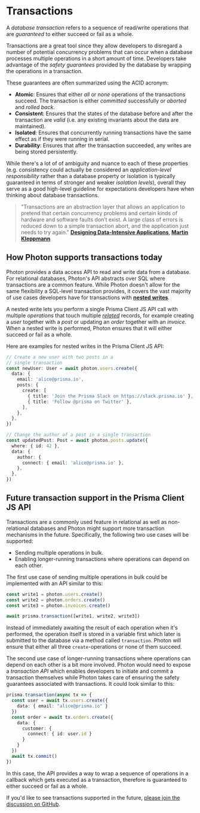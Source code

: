 # Transactions

A _database transaction_ refers to a sequence of read/write operations that are _guaranteed_ to either succeed or fail as a whole. 

Transactions are a great tool since they allow developers to disregard a number of potential concurrency problems that can occur when a database processes multiple operations in a short amount of time. Developers take advantage of the _safety guarantees_ provided by the database by wrapping the operations in a transaction.

These guarantees are often summarized using the ACID acronym:

- **Atomic**: Ensures that either _all_ or _none_ operations of the transactions succeed. The transaction is either _committed_ successfully or _aborted_ and _rolled back_.
- **Consistent**: Ensures that the states of the database before and after the transaction are _valid_ (i.e. any existing invariants about the data are maintained).
- **Isolated**: Ensures that concurrently running transactions have the same effect as if they were running in serial.
- **Durability**: Ensures that after the transaction succeeded, any writes are being stored persistently.

While there's a lot of of ambiguity and nuance to each of these properties (e.g. consistency could actually be considered an _application-level responsibility_ rather than a database property or isolation is typically guaranteed in terms of stronger and weaker _isolation levels_), overall they serve as a good high-level guideline for expectations developers have when thinking about database transactions. 

> "Transactions are an abstraction layer that allows an application to pretend that certain concurrency problems and certain kinds of hardware and software faults don’t exist. A large class of errors is reduced down to a simple transaction abort, and the application just needs to try again." **[Designing Data-Intensive Applications](https://dataintensive.net/), [Martin Kleppmann](https://twitter.com/martinkl)** 

## How Photon supports transactions today

Photon provides a data access API to read and write data from a database. For relational databases, Photon's API abstracts over SQL where transactions are a common feature. While Photon doesn't allow for the same flexibility a SQL-level transaction provides, it covers the vast majority of use cases developers have for transactions with [**nested writes**](./relations.md#nested-writes).

A nested write lets you perform a single Prisma Client JS API call with multiple _operations_ that touch multiple [_related_](./relations.md#nested-writes) records, for example creating a _user_ together with a _post_ or updating an _order_ together with an _invoice_. When a nested write is performed, Photon ensures that it will either succeed or fail as a whole.

Here are examples for nested writes in the Prisma Client JS API:

```ts
// Create a new user with two posts in a 
// single transaction
const newUser: User = await photon.users.create({
  data: {
    email: 'alice@prisma.io',
    posts: {
      create: [
        { title: 'Join the Prisma Slack on https://slack.prisma.io' },
        { title: 'Follow @prisma on Twitter' },
      ],
    },
  },
})
```

```ts
// Change the author of a post in a single transaction
const updatedPost: Post = await photon.posts.update({
  where: { id: 42 },
  data: {
    author: {
      connect: { email: 'alice@prisma.io' },
    },
  },
})
```

## Future transaction support in the Prisma Client JS API

Transactions are a commonly used feature in relational as well as non-relational databases and Photon might support more transaction mechanisms in the future. Specifically, the following two use cases will be supported:

- Sending multiple operations in bulk.
- Enabling longer-running transactions where operations can depend on each other.

The first use case of sending multiple operations in bulk could be implemented with an API similar to this:

```ts
const write1 = photon.users.create()
const write2 = photon.orders.create()
const write3 = photon.invoices.create()

await prisma.transaction([write1, write2, write3])
```

Instead of immediately awaiting the result of each operation when it's performed, the operation itself is stored in a variable first which later is submitted to the database via a method called `transaction`. Photon will ensure that either all three `create`-operations or none of them succeed.

The second use case of longer-running transactions where operations can depend on each other is a bit more involved. Photon would need to expose a _transaction API_ which enables developers to initiate and commit a transaction themselves while Photon takes care of ensuring the safety guarantees associated with transactions. It could look similar to this:

```ts
prisma.transaction(async tx => {
  const user = await tx.users.create({
    data: { email: "alice@prisma.io" }
  })
  const order = await tx.orders.create({
    data: {
      customer: {
        connect: { id: user.id }
      }
    }
  })
  await tx.commit()
})
```

In this case, the API provides a way to wrap a sequence of operations in a callback which gets executed as a transaction, therefore is guaranteed to either succeed or fail as a whole.

If you'd like to see transactions supported in the future, [please join the discussion on GitHub](https://github.com/prisma/prisma2/issues/312).
